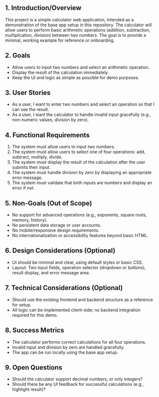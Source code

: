 ## 1. Introduction/Overview
This project is a simple calculator web application, intended as a demonstration of the base app setup in this repository. The calculator will allow users to perform basic arithmetic operations (addition, subtraction, multiplication, division) between two numbers. The goal is to provide a minimal, working example for reference or onboarding.

## 2. Goals
- Allow users to input two numbers and select an arithmetic operation.
- Display the result of the calculation immediately.
- Keep the UI and logic as simple as possible for demo purposes.

## 3. User Stories
- As a user, I want to enter two numbers and select an operation so that I can see the result.
- As a user, I want the calculator to handle invalid input gracefully (e.g., non-numeric values, division by zero).

## 4. Functional Requirements
1. The system must allow users to input two numbers.
2. The system must allow users to select one of four operations: add, subtract, multiply, divide.
3. The system must display the result of the calculation after the user submits their input.
4. The system must handle division by zero by displaying an appropriate error message.
5. The system must validate that both inputs are numbers and display an error if not.

## 5. Non-Goals (Out of Scope)
- No support for advanced operations (e.g., exponents, square roots, memory, history).
- No persistent data storage or user accounts.
- No mobile/responsive design requirements.
- No internationalization or accessibility features beyond basic HTML.

## 6. Design Considerations (Optional)
- UI should be minimal and clear, using default styles or basic CSS.
- Layout: Two input fields, operation selector (dropdown or buttons), result display, and error message area.

## 7. Technical Considerations (Optional)
- Should use the existing frontend and backend structure as a reference for setup.
- All logic can be implemented client-side; no backend integration required for this demo.

## 8. Success Metrics
- The calculator performs correct calculations for all four operations.
- Invalid input and division by zero are handled gracefully.
- The app can be run locally using the base app setup.

## 9. Open Questions
- Should the calculator support decimal numbers, or only integers?
- Should there be any UI feedback for successful calculations (e.g., highlight result)?
